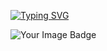 
[![Typing SVG](https://readme-typing-svg.demolab.com?font=Fira+Code&weight=500&size=21&duration=3000&pause=1500&color=F75B5B&width=435&lines=It's+Aryan+Solpankhi;Cybersecurity+Enthusiast;Bug+Bounty+Hunter)](https://git.io/typing-svg)

<img src="https://tryhackme-badges.s3.amazonaws.com/BettercallAryan.png" alt="Your Image Badge" />
